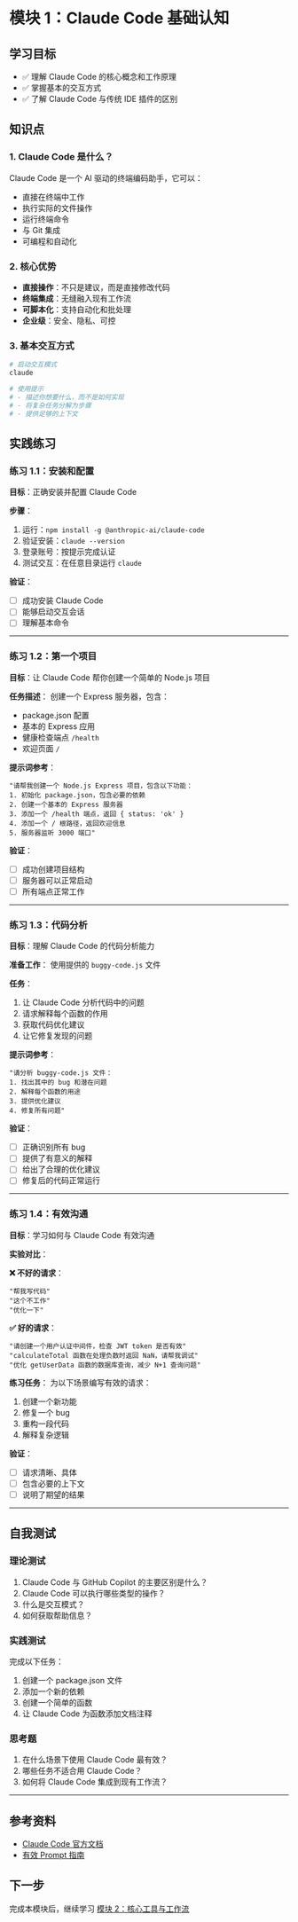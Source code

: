 # 模块 1：Claude Code 基础认知

## 学习目标
- ✅ 理解 Claude Code 的核心概念和工作原理
- ✅ 掌握基本的交互方式
- ✅ 了解 Claude Code 与传统 IDE 插件的区别

## 知识点

### 1. Claude Code 是什么？
Claude Code 是一个 AI 驱动的终端编码助手，它可以：
- 直接在终端中工作
- 执行实际的文件操作
- 运行终端命令
- 与 Git 集成
- 可编程和自动化

### 2. 核心优势
- **直接操作**：不只是建议，而是直接修改代码
- **终端集成**：无缝融入现有工作流
- **可脚本化**：支持自动化和批处理
- **企业级**：安全、隐私、可控

### 3. 基本交互方式
```bash
# 启动交互模式
claude

# 使用提示
# - 描述你想要什么，而不是如何实现
# - 将复杂任务分解为步骤
# - 提供足够的上下文
```

## 实践练习

### 练习 1.1：安装和配置
**目标**：正确安装并配置 Claude Code

**步骤**：
1. 运行：`npm install -g @anthropic-ai/claude-code`
2. 验证安装：`claude --version`
3. 登录账号：按提示完成认证
4. 测试交互：在任意目录运行 `claude`

**验证**：
- [ ] 成功安装 Claude Code
- [ ] 能够启动交互会话
- [ ] 理解基本命令

---

### 练习 1.2：第一个项目
**目标**：让 Claude Code 帮你创建一个简单的 Node.js 项目

**任务描述**：
创建一个 Express 服务器，包含：
- package.json 配置
- 基本的 Express 应用
- 健康检查端点 `/health`
- 欢迎页面 `/`

**提示词参考**：
```
"请帮我创建一个 Node.js Express 项目，包含以下功能：
1. 初始化 package.json，包含必要的依赖
2. 创建一个基本的 Express 服务器
3. 添加一个 /health 端点，返回 { status: 'ok' }
4. 添加一个 / 根路径，返回欢迎信息
5. 服务器监听 3000 端口"
```

**验证**：
- [ ] 成功创建项目结构
- [ ] 服务器可以正常启动
- [ ] 所有端点正常工作

---

### 练习 1.3：代码分析
**目标**：理解 Claude Code 的代码分析能力

**准备工作**：
使用提供的 `buggy-code.js` 文件

**任务**：
1. 让 Claude Code 分析代码中的问题
2. 请求解释每个函数的作用
3. 获取代码优化建议
4. 让它修复发现的问题

**提示词参考**：
```
"请分析 buggy-code.js 文件：
1. 找出其中的 bug 和潜在问题
2. 解释每个函数的用途
3. 提供优化建议
4. 修复所有问题"
```

**验证**：
- [ ] 正确识别所有 bug
- [ ] 提供了有意义的解释
- [ ] 给出了合理的优化建议
- [ ] 修复后的代码正常运行

---

### 练习 1.4：有效沟通
**目标**：学习如何与 Claude Code 有效沟通

**实验对比**：

**❌ 不好的请求**：
```
"帮我写代码"
"这个不工作"
"优化一下"
```

**✅ 好的请求**：
```
"请创建一个用户认证中间件，检查 JWT token 是否有效"
"calculateTotal 函数在处理负数时返回 NaN，请帮我调试"
"优化 getUserData 函数的数据库查询，减少 N+1 查询问题"
```

**练习任务**：
为以下场景编写有效的请求：
1. 创建一个新功能
2. 修复一个 bug
3. 重构一段代码
4. 解释复杂逻辑

**验证**：
- [ ] 请求清晰、具体
- [ ] 包含必要的上下文
- [ ] 说明了期望的结果

---

## 自我测试

### 理论测试
1. Claude Code 与 GitHub Copilot 的主要区别是什么？
2. Claude Code 可以执行哪些类型的操作？
3. 什么是交互模式？
4. 如何获取帮助信息？

### 实践测试
完成以下任务：
1. 创建一个 package.json 文件
2. 添加一个新的依赖
3. 创建一个简单的函数
4. 让 Claude Code 为函数添加文档注释

### 思考题
1. 在什么场景下使用 Claude Code 最有效？
2. 哪些任务不适合用 Claude Code？
3. 如何将 Claude Code 集成到现有工作流？

---

## 参考资料
- [Claude Code 官方文档](https://docs.claude.com/en/docs/claude-code/)
- [有效 Prompt 指南](https://docs.anthropic.com/claude/docs/prompt-engineering)

## 下一步
完成本模块后，继续学习 [模块 2：核心工具与工作流](../module-2/README.md)
